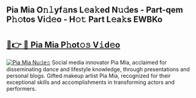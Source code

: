 ## Pia Mia O𝚗𝚕yf𝚊ns L𝚎a𝚔ed N𝚞𝚍es - Part-qem P𝚑𝚘tos Vi𝚍𝚎o - H𝚘𝚝 Part L𝚎a𝚔s EWBKo

# <h2><a href="http://kf30ud.oniu.top/?m=Pia+Mia">🔗👉 🔴 Pia Mia P𝚑ot𝚘𝚜 V𝚒d𝚎o</a></h2>

[![Pia Mia Nu𝚍e𝚜](https://i.imgur.com/0qMVB7G.gif)](http://kf30ud.oniu.top/?m=Pia+Mia)
Social media innovator Pia Mia, acclaimed for disseminating dance and lifestyle knowledge, through presentations and personal blogs. Gifted makeup artist Pia Mia, recognized for their exceptional skills and accomplishments in transforming actors and performers.  

